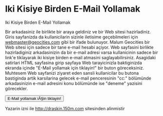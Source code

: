 # Iki Kisiye Birden E-Mail Yollamak


Iki Kisiye Birden E-Mail Yollamak



 Bir arkadasiniz ile birlikte bir araya geldiniz ve bir Web sitesi hazirladiniz. Giris sayfanizda da kullanicilarin sizinle iletisime geçebilmeleri için webmaster@geocities.com gibi bir ifade bulunuyor. Malum Geocities bir Web sitesi için sadece bir tane e-mail hesabi açiyor. Web sayfasini birlikte hazirladiginiz arkadasinizin da bir e-mail adresi varsa kullanicinin sadece bir link'e tiklayarak iki kisiye birden e-mail atmasini saglayabilirsiniz.                Asagidaki satirlari HTML sayfasina girip sayfaya Web tarayicinizla baktiginizda ekranda içinde "E-Mail yollamak için tiklayin!" bir buton göreceksiniz. Muhtesem Web sayfanizi ziyaret eden sansli kullanicilar bu butona bastiginda artik karsilarina gelecek e-mail penceresinin "cc:" bölümünde arkadasinizin e-mail adresini konu bölümünde ise "deneme" yazisini görecekler.               <FORM> <INPUT TYPE="button" VALUE="E-Mail yollamak iÃ§in tiklayin!" onClick="parent.location='mailto:energydata@yahoo.com? subject=deneme&cc=technolistt@yahoo.com'"> </FORM>             Yazarin izni ile http://draskin.150m.com sitesinden alinmistir




